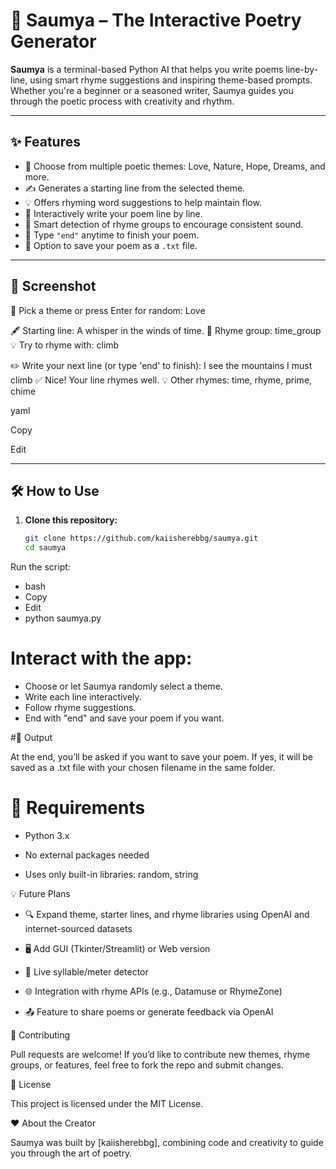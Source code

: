 # 🌸 Saumya – The Interactive Poetry Generator

**Saumya** is a terminal-based Python AI that helps you write poems line-by-line, using smart rhyme suggestions and inspiring theme-based prompts. Whether you're a beginner or a seasoned writer, Saumya guides you through the poetic process with creativity and rhythm.

---

## ✨ Features

- 🎨 Choose from multiple poetic themes: Love, Nature, Hope, Dreams, and more.  
- ✍️ Generates a starting line from the selected theme.  
- 💡 Offers rhyming word suggestions to help maintain flow.  
- 🔁 Interactively write your poem line by line.  
- 🧠 Smart detection of rhyme groups to encourage consistent sound.  
- 🛑 Type `"end"` anytime to finish your poem.  
- 💾 Option to save your poem as a `.txt` file.  

---

## 📸 Screenshot

🎨 Pick a theme or press Enter for random: Love

🖋️ Starting line: A whisper in the winds of time.
🎵 Rhyme group: time_group
💡 Try to rhyme with: climb

✏️ Write your next line (or type 'end' to finish): I see the mountains I must climb
✅ Nice! Your line rhymes well.
💡 Other rhymes: time, rhyme, prime, chime

yaml

Copy

Edit

---

## 🛠️ How to Use

1. **Clone this repository:**
   ```bash
   git clone https://github.com/kaiisherebbg/saumya.git
   cd saumya
Run the script:

- bash
- Copy
- Edit
- python saumya.py

# Interact with the app:

- Choose or let Saumya randomly select a theme.
- Write each line interactively.
- Follow rhyme suggestions.
- End with "end" and save your poem if you want.

#📁 Output

At the end, you’ll be asked if you want to save your poem. If yes, it will be saved as a .txt file with your chosen filename in the same folder.

# 🔧 Requirements

- Python 3.x

- No external packages needed

- Uses only built-in libraries: random, string

💡 Future Plans

- 🔍 Expand theme, starter lines, and rhyme libraries using OpenAI and internet-sourced datasets

- 🖥️ Add GUI (Tkinter/Streamlit) or Web version

- 🎼 Live syllable/meter detector

- 🌐 Integration with rhyme APIs (e.g., Datamuse or RhymeZone)

- 📤 Feature to share poems or generate feedback via OpenAI

🤝 Contributing

Pull requests are welcome! If you’d like to contribute new themes, rhyme groups, or features, feel free to fork the repo and submit changes.

📜 License

This project is licensed under the MIT License.

❤️ About the Creator

Saumya was built by [kaiisherebbg], combining code and creativity to guide you through the art of poetry.
